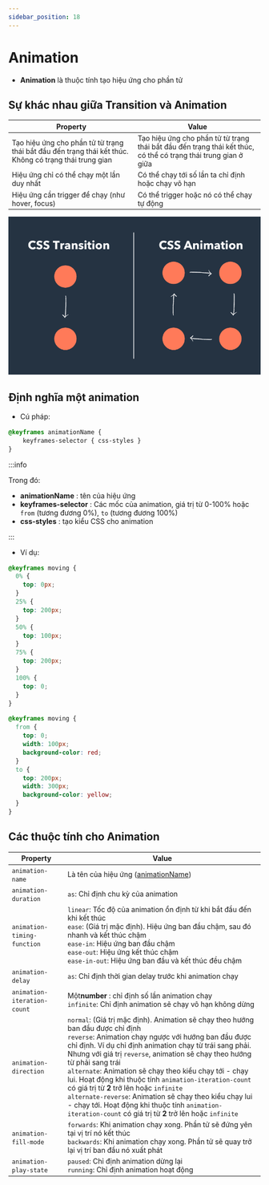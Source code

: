 ```yaml
---
sidebar_position: 18
---
```


# Animation

- **Animation** là thuộc tính tạo hiệu ứng cho phần tử

## Sự khác nhau giữa Transition và Animation

| Property                                                                                               | Value                                                                                                          |
| ------------------------------------------------------------------------------------------------------ | -------------------------------------------------------------------------------------------------------------- |
| Tạo hiệu ứng cho phần tử từ trạng thái bắt đầu đến trạng thái kết thúc. Không có trạng thái trung gian | Tạo hiệu ứng cho phần tử từ trạng thái bắt đầu đến trạng thái kết thúc, có thể có trạng thái trung gian ở giữa |
| Hiệu ứng chỉ có thể chạy một lần duy nhất                                                              | Có thể chạy tới số lần ta chỉ định hoặc chạy vô hạn                                                            |
| Hiệu ứng cần trigger để chạy (như hover, focus)                                                        | Có thể trigger hoặc nó có thể chạy tự động                                                                     |

![1695743254839](image/animation/1695743254839.png "Ảnh mô tả sự khác nhau giữa Transition với Animation")

## Định nghĩa một animation

- Cú pháp:

```css
@keyframes animationName {
    keyframes-selector { css-styles }
}
```

:::info

Trong đó:

- **animationName** : tên của hiệu ứng
- **keyframes-selector** : Các mốc của animation, giá trị từ 0-100% hoặc `from` (tương đương 0%), `to` (tương đương 100%)
- **css-styles** : tạo kiểu CSS cho animation

:::

- Ví dụ:

```css
@keyframes moving {
  0% {
    top: 0px;
  }
  25% {
    top: 200px;
  }
  50% {
    top: 100px;
  }
  75% {
    top: 200px;
  }
  100% {
    top: 0;
  }
}
```

```css
@keyframes moving {
  from {
    top: 0;
    width: 100px;
    background-color: red;
  }
  to {
    top: 200px;
    width: 300px;
    background-color: yellow;
  }
}
```

## Các thuộc tính cho Animation

| Property                    | Value                                                                                                                                                                                                                                                                                                                                                                                                                                                                                                                                                                                                                               |
| --------------------------- | ----------------------------------------------------------------------------------------------------------------------------------------------------------------------------------------------------------------------------------------------------------------------------------------------------------------------------------------------------------------------------------------------------------------------------------------------------------------------------------------------------------------------------------------------------------------------------------------------------------------------------------- |
| `animation-name`            | Là tên của hiệu ứng ([animationName](#định-nghĩa-một-animation))                                                                                                                                                                                                                                                                                                                                                                                                                                                                                                                                                                    |
| `animation-duration`        | `as`: Chỉ định chu kỳ của animation                                                                                                                                                                                                                                                                                                                                                                                                                                                                                                                                                                                                 |
| `animation-timing-function` | `linear`: Tốc độ của animation ổn định từ khi bắt đầu đến khi kết thúc<br />`ease`: (Giá trị mặc định). Hiệu ứng ban đầu chậm, sau đó nhanh và kết thúc chậm<br />`ease-in`: Hiệu ứng ban đầu chậm<br />`ease-out`: Hiệu ứng kết thúc chậm<br />`ease-in-out`: Hiệu ứng ban đầu và kết thúc đều chậm                                                                                                                                                                                                                                                                                                                                |
| `animation-delay`           | `as`: Chỉ định thời gian delay trước khi animation chạy                                                                                                                                                                                                                                                                                                                                                                                                                                                                                                                                                                             |
| `animation-iteration-count` | Một**number** : chỉ định số lần animation chạy<br />`infinite`: Chỉ định animation sẽ chạy vô hạn không dừng                                                                                                                                                                                                                                                                                                                                                                                                                                                                                                                        |
| `animation-direction`       | `normal`: (Giá trị mặc định). Animation sẽ chạy theo hướng ban đầu được chỉ định<br />`reverse`: Animation chạy ngược với hướng ban đầu được chỉ định. Ví dụ chỉ định animation chạy từ trái sang phải. Nhưng với giá trị `reverse`, animation sẽ chạy theo hướng từ phải sang trái<br />`alternate`: Animation sẽ chạy theo kiểu chạy tới - chạy lui. Hoạt động khi thuộc tính `animation-iteration-count` có giá trị từ **2** trở lên hoặc `infinite`<br />`alternate-reverse`: Animation sẽ chạy theo kiểu chạy lui - chạy tới. Hoạt động khi thuộc tính `animation-iteration-count` có giá trị từ **2** trở lên hoặc `infinite` |
| `animation-fill-mode`       | `forwards`: Khi animation chạy xong. Phần tử sẽ đứng yên tại vị trí nó kết thúc<br />`backwards`: Khi animation chạy xong. Phần tử sẽ quay trở lại vị trí ban đầu nó xuất phát                                                                                                                                                                                                                                                                                                                                                                                                                                                      |
| `animation-play-state`      | `paused`: Chỉ định animation dừng lại<br />`running`: Chỉ định animation hoạt động                                                                                                                                                                                                                                                                                                                                                                                                                                                                                                                                                  |
